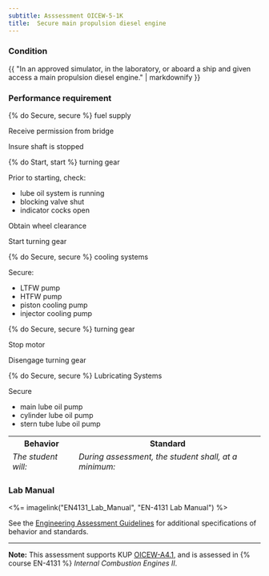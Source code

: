 ```yaml
---
subtitle: Asssessment OICEW-5-1K
title:  Secure main propulsion diesel engine
---
```




### Condition

{{ "In an approved simulator, in the laboratory, or aboard a ship and given access a main propulsion diesel engine." | markdownify }}

### Performance requirement 

<table width='100%' class='Guidelines'>
 <thead>
 <tr>
     <th class='thirty'>Behavior</th>
     <th class='seventy'>Standard</th>
 </tr>
 <tr>
     <td><em>The student will:</em></td>
     <td><em>During assessment, the student shall, at a minimum:</em></td>
 </tr>
 </thead>
 <tbody>


<!--rowstart-->

{% do Secure, secure %} fuel supply

<!--cellbreak-->

Receive permission from bridge

Insure shaft is stopped

<!--rowend-->


<!--rowstart-->

{% do Start, start %} turning gear

<!--cellbreak-->

Prior to starting, check:

  * lube oil system is running
  * blocking valve shut
  * indicator cocks open

Obtain wheel clearance

Start turning gear

<!--rowend-->


<!--rowstart-->

{% do Secure, secure %} cooling systems

<!--cellbreak-->

Secure:

  * LTFW pump
  * HTFW pump
  * piston cooling pump
  * injector cooling pump

<!--rowend-->


<!--rowstart-->

{% do Secure, secure %} turning gear

<!--cellbreak-->

Stop motor

Disengage turning gear

<!--rowend-->


<!--rowstart-->

{% do Secure, secure %} Lubricating Systems

<!--cellbreak-->

Secure

  * main lube oil pump
  * cylinder lube oil pump
  * stern tube lube oil pump

<!--rowend-->


 </tbody>
 </table>

### Lab Manual

<%= imagelink("EN4131_Lab_Manual", "EN-4131 Lab Manual") %>

See the [Engineering Assessment Guidelines](guidelines) for additional specifications of behavior and standards.


*****

**Note:** This assessment supports KUP [OICEW-A4.1]({{site.baseurl}}/tables/31.html#OICEW-A4.1), and is assessed in  {% course  EN-4131 %}  *Internal Combustion Engines II*. 


